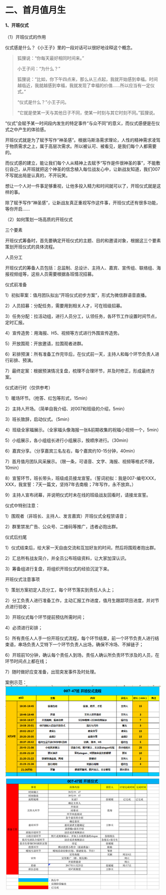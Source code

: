 # 二、首月值月生



#### 1、开班仪式



（1）开班仪式的作用

仪式感是什么？《小王子》里的一段对话可以很好地诠释这个概念。



> 狐狸说：“你每天最好相同时间来。”
>
> 小王子问：“为什么？”
>
> 狐狸说：“比如，你下午四点来，那么从三点起，我就开始感到幸福。时间越临近，我就越感到幸福，我就发现了幸福的价值……所以应当有一定仪式。”
>
> “仪式是什么？”小王子问。
>
> “它就是使某一天与其他日子不同，使某一时刻与其它时刻不同。”狐狸说。



“仪式”会赋予某一时间段内发生的特定事件“与众不同”的意义，而仪式感便是在仪式之中产生的体验感。

开班仪式就是为了赋予写作“神圣感”。根据马斯洛需求理论，人性的精神需求凌驾于物质需求之上，属于高层次需求。所以被认可、被看见，是我们每个人都需要的。

而仪式感的建立，能让我们每个人从精神上去赋予“写作是件很神圣的事”，不能敷衍自己，从开班就把这个神圣的信念植入每位战友心中，让新战友知道，我们007不写就出局是认真的，不开玩笑。

想让一个人对一件事足够重视，让他多投入精力和时间就可以了，开班仪式就是这样的事。

除了赋予写作“神圣感”，让新战友真正重视写作这件事，开班仪式还有很多功能，等你开启……



（2）如何策划一场高质的开班仪式

三个要素

开班仪式筹备时，首先要确定开班仪式的主题、目的和邀请对象，根据这三个要素策划开班仪式的具体流程。



人员分工

开班仪式的筹备人员包括：总监制、总设计、主持人、嘉宾、宣传组、联络组、海报视频组等，这些人员需要根据各班情况招募。



仪式前准备

1）初拟草案：值月团队拟出“开班仪式初步方案”，形式为微信群语音直播。

2）人员招募：分配任务，需要用到相关人才，可在班级招募。

3）任务分配：拉活动组，进行人员分工，认领任务，各环节工作设置时间节点，定时汇报。

4）宣传造势：用海报、H5、视频等方式进行外围宣传造势。

5）开放围观：开放邀请，拉围观者进群。

6）彩排预演：所有准备工作完毕后，在仪式前一天，主持人和每个环节负责人进行彩排、预演。

7）最终定案：根据预演情况复盘，梳理不合理环节，并及时修正，形成最终方案。



仪式进行时（仅供参考）

1）暖场环节。（抢答、红包等形式，15min）

2）主持人开场。（简单自我介绍、对007和班级的介绍，5min）

3）班长致辞，启动仪式。（5min）

4）班级全家福展示。（全家福头像海报一张&前期收集的祝福小视频一个，5min）

5）小组展示，各小组组长进行小组展示，按顺序进行。（30min）

6）嘉宾分享。（分享嘉宾三名左右，每个嘉宾约10-15分钟，40min）

7）首月值月团队风采展示。（限一条，可语音、文字、海报、视频等格式不限，10min）

8）宣誓环节，班长带头，班级成员接龙宣誓。（誓词初拟：我是007-编号XXX，XXX，我宣誓：7天一篇文，坚持7年去南极；7年写作，永不放弃。）

9）主持人宣布闭幕，并说明仪式时未在线的班级战友回看时，请接龙宣誓。

仪式中特别注意：

1）围观者（非班长、主持人、发言嘉宾）开班仪式全程禁语音；

2）群里禁发广告、公众号、二维码等推广，违者必抱出群。



仪式后扫尾

1）仪式结束后，给大家一天自由交流和互加好友的时间，然后将围观者抱出群。

2）汇总所有战友简介，并全员公布班级资料，让大家加深认识。

3）筹备组进行复盘，将组织开班仪式的经验沉淀下来。



开班仪式注意事项

1）策划方案初定人员分工，每个环节落实到责任人头上；

2）分工负责人进行准备工作，主动汇报工作进度，值月生跟踪项目进度，并对节点进行验收；

3）开班仪式每个环节提前预估所需时间；

4）必须进行彩排；

5）所有责任人人手一份开班仪式流程，每个环节结束，前一个环节负责人进行结束语，串场负责人艾特下一个环节负责人出场，确保不冷场、不掉链子；

6）开班前10分钟，确认每个责任人到场，责任人确认所负责环节涉及的人员，在环节时间点上都在线；

7）随时做好应变准备，出现突发事件及时处理。



案例示范：
![](/assets/TIM图片20180115232109.png)![](/assets/007-47import.png)

